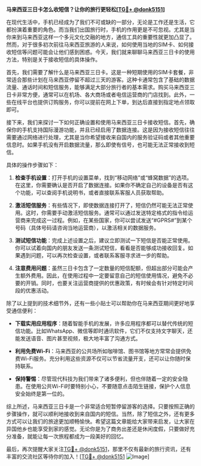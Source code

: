 **马来西亚三日卡怎么收短信？让你的旅行更轻松[[TG💪+ @donk5151](https://t.me/s/donk5151)]**

在现代生活中，手机已经成为了我们不可或缺的一部分，无论是工作还是生活，它都扮演着重要的角色。而当我们出国旅行时，手机的作用更是不可忽视。尤其是当你来到马来西亚这样一个多元文化交融的地方，通信工具的重要性就更加凸显了。然而，对于很多初次前往马来西亚旅游的人来说，如何使用当地的SIM卡、如何接收短信等问题可能会让他们感到困惑。今天，我们就来聊聊马来西亚三日卡的使用方法，特别是关于接收短信的具体操作。

首先，我们需要了解什么是马来西亚三日卡。这是一种短期使用的SIM卡套餐，非常适合那些计划在马来西亚停留不超过三天的游客。这种卡通常包含了基础的数据流量、通话时间和短信服务，能够满足大部分旅行者的基本需求。购买马来西亚三日卡非常方便，通常可以在机场、各大商场或者电信运营商的门店找到。此外，一些在线平台也提供订购服务，你可以提前在网上下单，到达后直接到指定地点领取即可。

接下来，我们来探讨一下如何正确设置和使用马来西亚三日卡接收短信。首先，确保你的手机支持国际漫游功能，并且已经启用了数据连接。这是因为接收短信往往需要通过网络进行处理，尤其是当你希望接收来自国内的服务验证码或者其他重要信息时。如果手机没有开启数据流量，那么即使有信号，也可能无法正常接收到短信。

具体的操作步骤如下：

1. **检查手机设置**：打开手机的设置菜单，找到“移动网络”或“蜂窝数据”的选项。在这里，你需要确认是否开启了数据连接。如果你不确定自己的设备是否有这个功能，可以查阅手机说明书，或者直接联系客服人员获取帮助。

2. **激活短信服务**：有些情况下，即使数据连接打开了，短信仍然可能无法正常使用。这时，你需要手动激活短信服务。通常可以通过发送特定格式的指令给运营商来完成这一过程。例如，在某些国家，你可以尝试发送“#GPRS#”到某个号码（具体号码请咨询当地运营商），以激活相关的数据服务。

3. **测试短信功能**：完成上述设置之后，建议立即测试一下短信是否能正常使用。你可以试着向国内的朋友发送一条测试短信，看看是否能够成功接收回复。如果遇到问题，可以再次检查设置，或者联系客服寻求进一步的帮助。

4. **注意费用问题**：虽然三日卡包含了一定数量的短信配额，但超出部分可能会产生额外费用。因此，在使用过程中一定要留意自己的短信使用情况，避免不必要的开销。同时，也要关注运营商提供的优惠政策，有时候会有针对特定时间段的优惠活动。

除了以上提到的技术细节外，还有一些小贴士可以帮助你在马来西亚期间更好地享受通信便利：

- **下载实用应用程序**：随着智能手机的发展，许多应用程序都可以替代传统的短信功能。比如WhatsApp、微信等即时通讯软件，它们不仅支持文字聊天，还能发送语音、图片甚至视频，极大地丰富了沟通方式。
  
- **利用免费Wi-Fi**：马来西亚的公共场所如咖啡馆、图书馆等地方常常会提供免费Wi-Fi服务。充分利用这些资源不仅可以节省流量开支，还可以让你随时保持联系。

- **保持警惕**：尽管现代科技为我们带来了诸多便利，但也伴随着一定的安全隐患。在使用公共Wi-Fi时要特别小心，不要随意点击陌生链接，保护个人信息安全始终是第一位的。

综上所述，马来西亚三日卡是一个非常适合短暂停留游客的选择。只要按照正确的步骤操作，就可以顺利地接收到来自国内的短信。当然，除了短信之外，还有更多方式可以让我们的旅途更加顺畅愉快。希望这篇文章能给大家带来启发，让大家在异国他乡也能享受到家的感觉。无论你是为了商务出差还是休闲度假，只要做好充分准备，就能让每一次旅程都成为一段美好的回忆。

最后，再次提醒大家关注[TG💪+ @donk5151](https://t.me/s/donk5151)，那里不仅有最新的旅行资讯，还有丰富的交流社区等待你的加入！[[TG💪+ @donk5151](https://t.me/s/donk5151) ![Image](https://i.postimg.cc/rwNCRYN7/Snipaste-2025-04-30-17-27-05.png)]